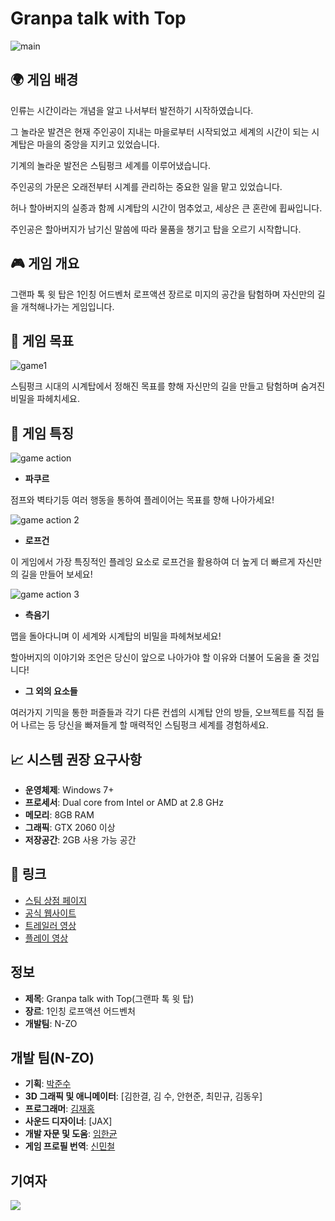# Granpa talk with Top

![main](https://github.com/ravking77777/GranpaProject/assets/144204118/004f7c97-d0d0-497e-9ece-57a01c6732a4)


## 🌍 게임 배경
인류는 시간이라는 개념을 알고 나서부터 발전하기 시작하였습니다.

그 놀라운 발견은 현재 주인공이 지내는 마을로부터 시작되었고 세계의 시간이 되는 시계탑은 마을의 중앙을 지키고 있었습니다.

기계의 놀라운 발전은 스팀펑크 세계를 이루어냈습니다.

주인공의 가문은 오래전부터 시계를 관리하는 중요한 일을 맡고 있었습니다.

허나 할아버지의 실종과 함께 시계탑의 시간이 멈추었고, 세상은 큰 혼란에 휩싸입니다.

주인공은 할아버지가 남기신 말씀에 따라 물품을 챙기고 탑을 오르기 시작합니다.

## 🎮 게임 개요
그랜파 톡 윗 탑은 1인칭 어드벤처 로프액션 장르로 미지의 공간을 탐험하며 자신만의 길을 개척해나가는 게임입니다.

## 🥅 게임 목표

![game1](https://github.com/ravking77777/GranpaProject/assets/144204118/b99cd16e-7013-41b5-b253-762adea71b25)

스팀펑크 시대의 시계탑에서 정해진 목표를 향해 자신만의 길을 만들고 탐험하며 숨겨진 비밀을 파헤치세요.
## 🎉 게임 특징

![game action](https://github.com/ravking77777/GranpaProject/assets/144204118/779be7f4-ae2f-435e-b2da-624bf0c87fb9)

- **파쿠르**

점프와 벽타기등 여러 행동을 통하여 플레이어는 목표를 향해 나아가세요!

![game action 2](https://github.com/ravking77777/GranpaProject/assets/144204118/b46df864-17fb-4de0-9827-c64ddebe8762)

- **로프건**

이 게임에서 가장 특징적인 플레잉 요소로 로프건을 활용하여 더 높게 더 빠르게 자신만의 길을 만들어 보세요!

![game action 3](https://github.com/ravking77777/GranpaProject/assets/144204118/1ca4d6ad-40da-4582-aa85-765d743be816)

- **측음기**

맵을 돌아다니며 이 세계와 시계탑의 비밀을 파헤쳐보세요!

할아버지의 이야기와 조언은 당신이 앞으로 나아가야 할 이유와 더불어 도움을 줄 것입니다!

- **그 외의 요소들**

여러가지 기믹을 통한 퍼즐들과 각기 다른 컨셉의 시계탑 안의 방들, 오브젝트를 직접 들어 나르는 등
당신을 빠져들게 할 매력적인 스팀펑크 세계를 경험하세요.


## 📈 시스템 권장 요구사항
- **운영체제**: Windows 7+
- **프로세서**: Dual core from Intel or AMD at 2.8 GHz
- **메모리**: 8GB RAM
- **그래픽**: GTX 2060 이상
- **저장공간**: 2GB 사용 가능 공간

## 🔗 링크
- [스팀 상점 페이지](스팀_상점_URL)
- [공식 웹사이트](공식_웹사이트_URL)
- [트레일러 영상](트레일러_URL)
- [플레이 영상](https://www.youtube.com/watch?v=AhF268MfN_8)

## 정보
- **제목**: Granpa talk with Top(그랜파 톡 윗 탑)
- **장르**: 1인칭 로프액션 어드벤처
- **개발팀**: N-ZO

## 개발 팀(N-ZO)
- **기획**: [박준수](https://github.com/ParkGom-JS)
- **3D 그래픽 및 애니메이터**: [김한결, 김 수, 안현준, 최민규, 김동우]
- **프로그래머**: [김재홍](https://github.com/ravking77777)
- **사운드 디자이너**: [JAX]
- **개발 자문 및 도움**: [임한균](https://github.com/roy5820)
- **게임 프로필 번역**: [신민철](https://github.com/SinMinCher)

## 기여자
<a href="https://github.com/GrandpaTalkWithTop-ProjectTeam/GrandpaProject/graphs/contributors">
  <img src="https://contrib.rocks/image?repo=GrandpaTalkWithTop-ProjectTeam/GrandpaProject" />
</a>


